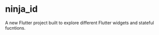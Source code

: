 # ninja_id

A new Flutter project built to explore different Flutter widgets and stateful fucntions.


